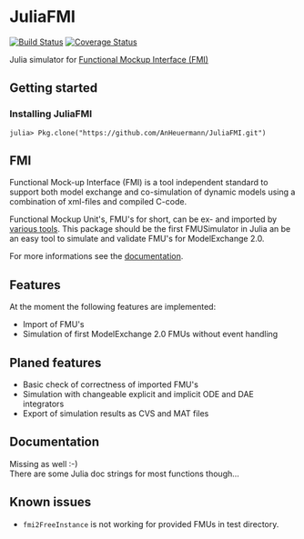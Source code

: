 # JuliaFMI

[![Build Status](https://travis-ci.com/AnHeuermann/JuliaFMI.svg?branch=master)](https://travis-ci.com/AnHeuermann/JuliaFMI)
[![Coverage Status](https://coveralls.io/repos/github/AnHeuermann/JuliaFMI/badge.svg)](https://coveralls.io/github/AnHeuermann/JuliaFMI)

Julia simulator for [Functional Mockup Interface (FMI)](https://fmi-standard.org/)

## Getting started

### Installing JuliaFMI
```
julia> Pkg.clone("https://github.com/AnHeuermann/JuliaFMI.git")
```

## FMI
Functional Mock-up Interface (FMI) is a tool independent standard to support
both model exchange and co-simulation of dynamic models using a combination of
xml-files and compiled C-code.

Functional Mockup Unit's, FMU's for short, can be ex- and imported by
[various tools](https://fmi-standard.org/tools/). This package should be the
first FMUSimulator in Julia an be an easy tool to simulate and validate FMU's
for ModelExchange 2.0.

For more informations see the [documentation](https://svn.modelica.org/fmi/branches/public/specifications/v2.0/FMI_for_ModelExchange_and_CoSimulation_v2.0.pdf).

## Features
At the moment the following features are implemented:
* Import of FMU's
* Simulation of first ModelExchange 2.0 FMUs without event handling

## Planed features
* Basic check of correctness of imported FMU's
* Simulation with changeable explicit and implicit ODE and DAE integrators
* Export of simulation results as CVS and MAT files

## Documentation
Missing as well :-)<br>
There are some Julia doc strings for most functions though...


## Known issues
* `fmi2FreeInstance` is not working for provided FMUs in test directory.
